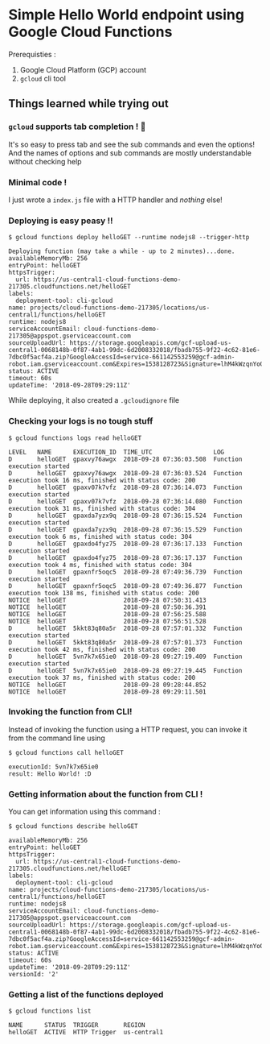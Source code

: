# Simple Hello World endpoint using Google Cloud Functions

Prerequisties : 
1. Google Cloud Platform (GCP) account
2. `gcloud` cli tool

## Things learned while trying out

### `gcloud` supports tab completion ! 🎉

It's so easy to press tab and see the sub commands and even the options! And the names of options and sub commands are mostly understandable without checking help

### Minimal code !

I just wrote a `index.js` file with a HTTP handler and *nothing* else! 

### Deploying is easy peasy !!

```
$ gcloud functions deploy helloGET --runtime nodejs8 --trigger-http

Deploying function (may take a while - up to 2 minutes)...done.
availableMemoryMb: 256
entryPoint: helloGET
httpsTrigger:
  url: https://us-central1-cloud-functions-demo-217305.cloudfunctions.net/helloGET
labels:
  deployment-tool: cli-gcloud
name: projects/cloud-functions-demo-217305/locations/us-central1/functions/helloGET
runtime: nodejs8
serviceAccountEmail: cloud-functions-demo-217305@appspot.gserviceaccount.com
sourceUploadUrl: https://storage.googleapis.com/gcf-upload-us-central1-0068148b-0f87-4ab1-99dc-6d2008332018/fbadb755-9f22-4c62-81e6-7dbc0f5acf4a.zip?GoogleAccessId=service-661142553259@gcf-admin-robot.iam.gserviceaccount.com&Expires=1538128723&Signature=lhM4kWzqnYo0Fh4rPloqmdGZIHZ52YhHosoaV6nPh5xc5a%2B1JMqla%2FT8LaHfiEoZyF7Kyx8%2BIZKHs2McdQ14i%2BQ2rg%2FyXV9xnobdnHh5z8dIX5n8lQBtBVyeX2f1qctoB3Q2g8H2Sy9ld0w%2BcL%2FlV9CAuSsNr1WAokIFS3yqV5MpyZDAqw7poJFL5%2F6SbmckgEdSzFHSrVM02ba3seiXXo%2B%2FfYhSRzFh3m%2BkWyD%2Bff1CLS63bXdgQZarKothl9mblUAqdhe2%2FOLduAs7M%2BqdWVacNWWcg%2FZvgolzd8OpPfAq7g9bfh5B87RM44bNVlrV1xcovOp48lk05etmLDxp0A%3D%3D
status: ACTIVE
timeout: 60s
updateTime: '2018-09-28T09:29:11Z'
```

While deploying, it also created a `.gcloudignore` file

### Checking your logs is no tough stuff

```
$ gcloud functions logs read helloGET

LEVEL   NAME      EXECUTION_ID  TIME_UTC                 LOG
D       helloGET  gpaxvy76awgx  2018-09-28 07:36:03.508  Function execution started
D       helloGET  gpaxvy76awgx  2018-09-28 07:36:03.524  Function execution took 16 ms, finished with status code: 200
D       helloGET  gpaxv07k7vfz  2018-09-28 07:36:14.073  Function execution started
D       helloGET  gpaxv07k7vfz  2018-09-28 07:36:14.080  Function execution took 31 ms, finished with status code: 304
D       helloGET  gpaxda7yzx9q  2018-09-28 07:36:15.524  Function execution started
D       helloGET  gpaxda7yzx9q  2018-09-28 07:36:15.529  Function execution took 6 ms, finished with status code: 304
D       helloGET  gpaxdo4fyz75  2018-09-28 07:36:17.133  Function execution started
D       helloGET  gpaxdo4fyz75  2018-09-28 07:36:17.137  Function execution took 4 ms, finished with status code: 304
D       helloGET  gpaxnfr5oqc5  2018-09-28 07:49:36.739  Function execution started
D       helloGET  gpaxnfr5oqc5  2018-09-28 07:49:36.877  Function execution took 138 ms, finished with status code: 200
NOTICE  helloGET                2018-09-28 07:50:31.413
NOTICE  helloGET                2018-09-28 07:50:36.391
NOTICE  helloGET                2018-09-28 07:56:25.588
NOTICE  helloGET                2018-09-28 07:56:51.528
D       helloGET  5kkt83q80a5r  2018-09-28 07:57:01.332  Function execution started
D       helloGET  5kkt83q80a5r  2018-09-28 07:57:01.373  Function execution took 42 ms, finished with status code: 200
D       helloGET  5vn7k7x65ie0  2018-09-28 09:27:19.409  Function execution started
D       helloGET  5vn7k7x65ie0  2018-09-28 09:27:19.445  Function execution took 37 ms, finished with status code: 200
NOTICE  helloGET                2018-09-28 09:28:44.852
NOTICE  helloGET                2018-09-28 09:29:11.501
```

### Invoking the function from CLI!

Instead of invoking the function using a HTTP request, you can invoke it from the command line using 

```
$ gcloud functions call helloGET

executionId: 5vn7k7x65ie0
result: Hello World! :D
```

### Getting information about the function from CLI !

You can get information using this command :

```
$ gcloud functions describe helloGET

availableMemoryMb: 256
entryPoint: helloGET
httpsTrigger:
  url: https://us-central1-cloud-functions-demo-217305.cloudfunctions.net/helloGET
labels:
  deployment-tool: cli-gcloud
name: projects/cloud-functions-demo-217305/locations/us-central1/functions/helloGET
runtime: nodejs8
serviceAccountEmail: cloud-functions-demo-217305@appspot.gserviceaccount.com
sourceUploadUrl: https://storage.googleapis.com/gcf-upload-us-central1-0068148b-0f87-4ab1-99dc-6d2008332018/fbadb755-9f22-4c62-81e6-7dbc0f5acf4a.zip?GoogleAccessId=service-661142553259@gcf-admin-robot.iam.gserviceaccount.com&Expires=1538128723&Signature=lhM4kWzqnYo0Fh4rPloqmdGZIHZ52YhHosoaV6nPh5xc5a%2B1JMqla%2FT8LaHfiEoZyF7Kyx8%2BIZKHs2McdQ14i%2BQ2rg%2FyXV9xnobdnHh5z8dIX5n8lQBtBVyeX2f1qctoB3Q2g8H2Sy9ld0w%2BcL%2FlV9CAuSsNr1WAokIFS3yqV5MpyZDAqw7poJFL5%2F6SbmckgEdSzFHSrVM02ba3seiXXo%2B%2FfYhSRzFh3m%2BkWyD%2Bff1CLS63bXdgQZarKothl9mblUAqdhe2%2FOLduAs7M%2BqdWVacNWWcg%2FZvgolzd8OpPfAq7g9bfh5B87RM44bNVlrV1xcovOp48lk05etmLDxp0A%3D%3D
status: ACTIVE
timeout: 60s
updateTime: '2018-09-28T09:29:11Z'
versionId: '2'
```

### Getting a list of the functions deployed

```
$ gcloud functions list

NAME      STATUS  TRIGGER       REGION
helloGET  ACTIVE  HTTP Trigger  us-central1
```